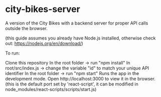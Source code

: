 # city-bikes-server
A version of the City Bikes with a backend server for proper API calls outside the browser.


(this guide assumes you already have Node.js installed, otherwise check out: https://nodejs.org/en/download/)

To run:

Clone this repository
In the root folder -> run "npm install"
In root/src/index.js -> change the variable "id" to match your unique API identifier
In the root folder -> run "npm start"
Runs the app in the development mode.
Open http://localhost:3000 to view it in the browser. (this is the default port set by 'react-script', it can be modified in node_modules/react-scripts/scripts/start.js)
